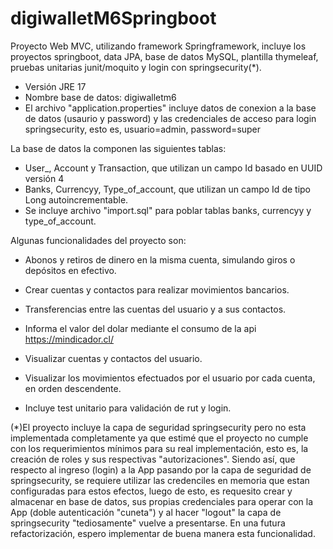# digiwalletM6Springboot

Proyecto Web MVC, utilizando framework Springframework, incluye los proyectos springboot, data JPA, base de datos MySQL, plantilla thymeleaf, pruebas unitarias junit/moquito y login con springsecurity(*).

- Versión JRE 17
- Nombre base de datos: digiwalletm6
- El archivo "application.properties" incluye datos de conexion a la base de datos (usaurio y password) y las credenciales de acceso para login springsecurity, esto es, usuario=admin, password=super

La base de datos la componen las siguientes tablas: 

- User_, Account y Transaction, que utilizan un campo Id basado en UUID versión 4
- Banks, Currencyy, Type_of_account, que utilizan un campo Id de tipo Long autoincrementable.
- Se incluye archivo "import.sql" para poblar tablas banks, currencyy y type_of_account.

Algunas funcionalidades del proyecto son:

* Abonos y retiros de dinero en la misma cuenta, simulando giros o depósitos en efectivo.

* Crear cuentas y contactos para realizar movimientos bancarios.

* Transferencias entre las cuentas del usuario y a sus contactos. 

* Informa el valor del dolar mediante el consumo de la api https://mindicador.cl/

* Visualizar cuentas y contactos del usuario.

* Visualizar los movimientos efectuados por el usuario por cada cuenta, en orden descendente.

* Incluye test unitario para validación de rut y login. 

(*)El proyecto incluye la capa de seguridad springsecurity pero no esta implementada completamente ya que estimé que el proyecto no cumple con los requerimientos mínimos para su real implementación, esto es, la creación de roles y sus respectivas "autorizaciones". Siendo así, que respecto al ingreso (login) a la App pasando por la capa de seguridad de springsecurity, se requiere utilizar las credenciles en memoria que estan configuradas para estos efectos, luego de esto, es requesito crear y almacenar en base de datos, sus propias credenciales para operar con la App (doble autenticación "cuneta") y al hacer "logout" la capa de springsecurity "tediosamente" vuelve a presentarse.
En una futura refactorización, espero implementar de buena manera esta funcionalidad.
